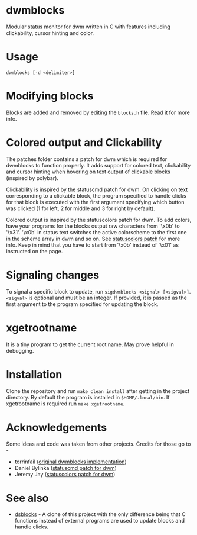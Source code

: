 # dwmblocks

Modular status monitor for dwm written in C with features including
clickability, cursor hinting and color.

# Usage

`dwmblocks [-d <delimiter>]`

# Modifying blocks

Blocks are added and removed by editing the `blocks.h` file. Read it for more
info.

# Colored output and Clickability

The patches folder contains a patch for dwm which is required for dwmblocks to
function properly. It adds support for colored text, clickability and cursor
hinting when hovering on text output of clickable blocks (inspired by polybar).

Clickability is inspired by the statuscmd patch for dwm. On clicking on text
corresponding to a clickable block, the program specified to handle clicks for
that block is executed with the first argument specifying which button was
clicked (1 for left, 2 for middle and 3 for right by default).

Colored output is inspired by the statuscolors patch for dwm. To add colors,
have your programs for the blocks output raw characters from '\x0b' to '\x31'.
'\x0b' in status text switches the active colorscheme to the first one in the
scheme array in dwm and so on. See
[statuscolors patch](https://dwm.suckless.org/patches/statuscolors/)
for more info. Keep in mind that you have to start from '\x0b' instead of '\x01'
as instructed on the page.

# Signaling changes

To signal a specific block to update, run `sigdwmblocks <signal> [<sigval>]`.
`<sigval>` is optional and must be an integer. If provided, it is passed as the
first argument to the program specified for updating the block.

# xgetrootname

It is a tiny program to get the current root name. May prove helpful in
debugging.

# Installation

Clone the repository and run `make clean install` after getting in the project
directory. By default the program is installed in `$HOME/.local/bin`. If
xgetrootname is required run `make xgetrootname`.

# Acknowledgements

Some ideas and code was taken from other projects. Credits for those go to -

* torrinfail ([original dwmblocks implementation](https://github.com/torrinfail/dwmblocks))
* Daniel Bylinka ([statuscmd patch for dwm](https://dwm.suckless.org/patches/statuscmd/))
* Jeremy Jay ([statuscolors patch for dwm](https://dwm.suckless.org/patches/statuscolors/))

# See also

* [dsblocks](https://github.com/ashish-yadav11/dsblocks) - A clone of this
project with the only difference being that C functions instead of external
programs are used to update blocks and handle clicks.
